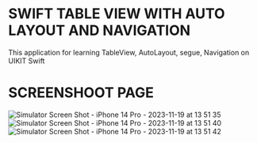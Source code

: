 # SWIFT TABLE VIEW WITH AUTO LAYOUT AND NAVIGATION
This application for learning TableView, AutoLayout, segue, Navigation on UIKIT Swift

# SCREENSHOOT PAGE
![Simulator Screen Shot - iPhone 14 Pro - 2023-11-19 at 13 51 35](https://github.com/primajatnika27/basic-table-navigation-swift/assets/51253537/33a6ae30-9101-490c-8c58-b939331262fd)
![Simulator Screen Shot - iPhone 14 Pro - 2023-11-19 at 13 51 40](https://github.com/primajatnika27/basic-table-navigation-swift/assets/51253537/a1a5eb91-9431-4529-8a96-f810a048ecc2)
![Simulator Screen Shot - iPhone 14 Pro - 2023-11-19 at 13 51 42](https://github.com/primajatnika27/basic-table-navigation-swift/assets/51253537/60a99299-f3fe-4214-9f3b-d1ef7e5858d7)
